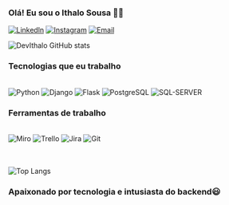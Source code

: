 ### Olá! Eu sou o Ithalo Sousa ✌🏻
[![Linkedln](https://img.shields.io/badge/LinkedIn-0077B5?style=for-the-badge&logo=linkedin&logoColor=white)](https://www.linkedin.com/in/ithalo-d-7bab031a0?utm_source=share&utm_campaign=share_via&utm_content=profile&utm_medium=android_app)
[![Instagram](https://img.shields.io/badge/Instagram-E4405F?style=for-the-badge&logo=instagram&logoColor=white)](https://www.instagram.com/ithalo.sousa.dev?igsh=bzZ2cmprZWR0aTZi)
[![Email](https://img.shields.io/badge/Gmail-D14836?style=for-the-badge&logo=gmail&logoColor=white)](mailto:ithalodev@gmail.com)

![DevIthalo GitHub stats](https://github-readme-stats.vercel.app/api?username=DevIthalo&show_icons=true&theme=dracula)

### Tecnologias que eu trabalho

<div style='display: inline_block'><br>
    <img alt="Python" src="https://img.shields.io/badge/Python-3776AB?style=for-the-badge&logo=python&logoColor=white"/>
    <img alt="Django" src="https://img.shields.io/badge/Django-092E20?style=for-the-badge&logo=django&logoColor=white"/>
    <img alt="Flask" src="https://img.shields.io/badge/Flask-000000?style=for-the-badge&logo=flask&logoColor=white"/>
    <img alt="PostgreSQL" src="https://img.shields.io/badge/PostgreSQL-316192?style=for-the-badge&logo=postgresql&logoColor=white"/>
    <img alt="SQL-SERVER" src="https://img.shields.io/badge/Microsoft_SQL_Server-CC2927?style=for-the-badge&logo=microsoft-sql-server&logoColor=white"/>
</div>

### Ferramentas de trabalho

<div style='display: inline_block'><br>
    <img alt="Miro" src="https://img.shields.io/badge/Miro-050038?style=for-the-badge&logo=Miro&logoColor=white"/>
    <img alt="Trello" src="https://img.shields.io/badge/Trello-0052CC?style=for-the-badge&logo=trello&logoColor=white"/>
    <img alt="Jira" src="https://img.shields.io/badge/Jira-0052CC?style=for-the-badge&logo=Jira&logoColor=white"/>
    <img alt="Git" src="https://img.shields.io/badge/GIT-E44C30?style=for-the-badge&logo=git&logoColor=white"/>
</div>
<div style='display: inline_block'>
<br><br>

![Top Langs](https://github-readme-stats.vercel.app/api/top-langs/?username=DevIthalo&layout=compact)

</div>


### Apaixonado por tecnologia e intusiasta do backend😃
